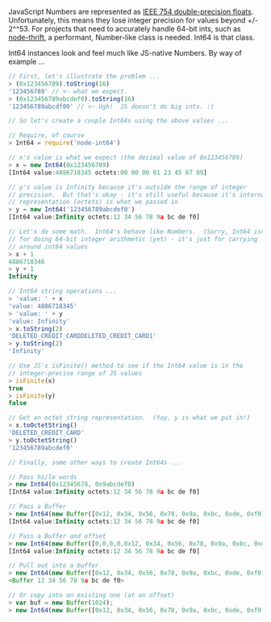 JavaScript Numbers are represented as [IEEE 754 double-precision floats](http://steve.hollasch.net/cgindex/coding/ieeefloat.html).  Unfortunately, this means they lose integer precision for values beyond +/- 2^^53.  For projects that need to accurately handle 64-bit ints, such as [node-thrift](https://github.com/wadey/node-thrift), a performant, Number-like class is needed.  Int64 is that class.

Int64 instances look and feel much like JS-native Numbers.  By way of example ...
```js
// First, let's illustrate the problem ...
> (0x123456789).toString(16)
'123456789' // <- what we expect.
> (0x123456789abcdef0).toString(16)
'123456789abcdf00' // <- Ugh!  JS doesn't do big ints. :(

// So let's create a couple Int64s using the above values ...

// Require, of course
> Int64 = require('node-int64')

// x's value is what we expect (the decimal value of 0x123456789)
> x = new Int64(0x123456789)
[Int64 value:4886718345 octets:00 00 00 01 23 45 67 89]

// y's value is Infinity because it's outside the range of integer
// precision.  But that's okay - it's still useful because it's internal
// representation (octets) is what we passed in
> y = new Int64('123456789abcdef0')
[Int64 value:Infinity octets:12 34 56 78 9a bc de f0]

// Let's do some math.  Int64's behave like Numbers.  (Sorry, Int64 isn't
// for doing 64-bit integer arithmetic (yet) - it's just for carrying
// around int64 values
> x + 1
4886718346
> y + 1
Infinity

// Int64 string operations ...
> 'value: ' + x
'value: 4886718345'
> 'value: ' + y
'value: Infinity'
> x.toString(2)
'DELETED_CREDIT_CARDDELETED_CREDIT_CARD1'
> y.toString(2)
'Infinity'

// Use JS's isFinite() method to see if the Int64 value is in the
// integer-precise range of JS values
> isFinite(x)
true
> isFinite(y)
false

// Get an octet string representation.  (Yay, y is what we put in!)
> x.toOctetString()
'DELETED_CREDIT_CARD'
> y.toOctetString()
'123456789abcdef0'

// Finally, some other ways to create Int64s ...

// Pass hi/lo words
> new Int64(0x12345678, 0x9abcdef0)
[Int64 value:Infinity octets:12 34 56 78 9a bc de f0]

// Pass a Buffer
> new Int64(new Buffer([0x12, 0x34, 0x56, 0x78, 0x9a, 0xbc, 0xde, 0xf0]))
[Int64 value:Infinity octets:12 34 56 78 9a bc de f0]

// Pass a Buffer and offset
> new Int64(new Buffer([0,0,0,0,0x12, 0x34, 0x56, 0x78, 0x9a, 0xbc, 0xde, 0xf0]), 4)
[Int64 value:Infinity octets:12 34 56 78 9a bc de f0]

// Pull out into a buffer
> new Int64(new Buffer([0x12, 0x34, 0x56, 0x78, 0x9a, 0xbc, 0xde, 0xf0])).toBuffer()
<Buffer 12 34 56 78 9a bc de f0>

// Or copy into an existing one (at an offset)
> var buf = new Buffer(1024);
> new Int64(new Buffer([0x12, 0x34, 0x56, 0x78, 0x9a, 0xbc, 0xde, 0xf0])).copy(buf, 512);
```
